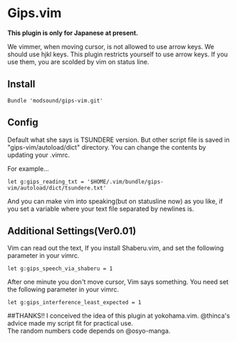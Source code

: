 # Gips.vim
__This plugin is only for Japanese at present.__

We vimmer, when moving cursor, is not allowed to use arrow keys. We should use hjkl keys.
This plugin restricts yourself to use arrow keys. If you use them, you are scolded by vim on status line.

## Install
```
Bundle 'modsound/gips-vim.git'
```

## Config
  Default what she says is TSUNDERE version. But other script file is saved in "gips-vim/autoload/dict" directory. You can change the contents by updating your .vimrc.  

For example...
```
let g:gips_reading_txt = '$HOME/.vim/bundle/gips-vim/autoload/dict/tsundere.txt'
```

And you can make vim into speaking(but on statusline now) as you like, if you set a variable where your text file separated by newlines is.

## Additional Settings(Ver0.01)

Vim can read out the text, If you install Shaberu.vim, and set the following parameter in your vimrc.

```
let g:gips_speech_via_shaberu = 1
```

After one minute you don't move cursor, Vim says something. You need set the following parameter in your vimrc.

```
let g:gips_interference_least_expected = 1
```

##THANKS!!
I conceived the idea of this plugin at yokohama.vim. @thinca's advice made my script fit for practical use.  
The random numbers code depends on @osyo-manga.
